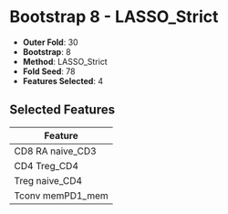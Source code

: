 # Bootstrap 8 - LASSO_Strict

- **Outer Fold**: 30
- **Bootstrap**: 8
- **Method**: LASSO_Strict
- **Fold Seed**: 78
- **Features Selected**: 4

## Selected Features

| Feature |
|---------|
| CD8 RA naive_CD3 |
| CD4 Treg_CD4 |
| Treg naive_CD4 |
| Tconv memPD1_mem |
